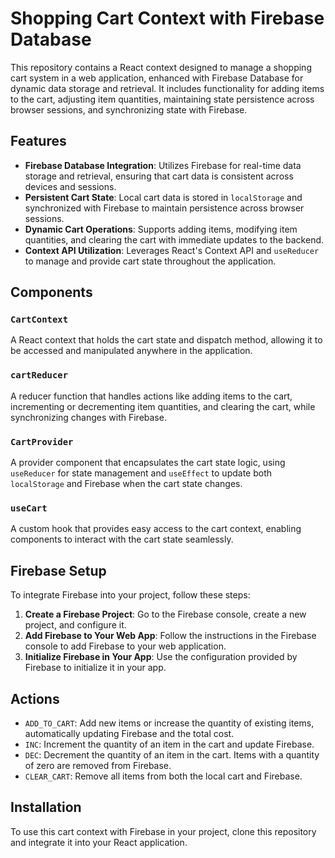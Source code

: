 # Shopping Cart Context with Firebase Database

This repository contains a React context designed to manage a shopping cart system in a web application, enhanced with Firebase Database for dynamic data storage and retrieval. It includes functionality for adding items to the cart, adjusting item quantities, maintaining state persistence across browser sessions, and synchronizing state with Firebase.

## Features

- **Firebase Database Integration**: Utilizes Firebase for real-time data storage and retrieval, ensuring that cart data is consistent across devices and sessions.
- **Persistent Cart State**: Local cart data is stored in `localStorage` and synchronized with Firebase to maintain persistence across browser sessions.
- **Dynamic Cart Operations**: Supports adding items, modifying item quantities, and clearing the cart with immediate updates to the backend.
- **Context API Utilization**: Leverages React's Context API and `useReducer` to manage and provide cart state throughout the application.

## Components

### `CartContext`
A React context that holds the cart state and dispatch method, allowing it to be accessed and manipulated anywhere in the application.

### `cartReducer`
A reducer function that handles actions like adding items to the cart, incrementing or decrementing item quantities, and clearing the cart, while synchronizing changes with Firebase.

### `CartProvider`
A provider component that encapsulates the cart state logic, using `useReducer` for state management and `useEffect` to update both `localStorage` and Firebase when the cart state changes.

### `useCart`
A custom hook that provides easy access to the cart context, enabling components to interact with the cart state seamlessly.

## Firebase Setup

To integrate Firebase into your project, follow these steps:

1. **Create a Firebase Project**: Go to the Firebase console, create a new project, and configure it.
2. **Add Firebase to Your Web App**: Follow the instructions in the Firebase console to add Firebase to your web application.
3. **Initialize Firebase in Your App**: Use the configuration provided by Firebase to initialize it in your app.

## Actions

- `ADD_TO_CART`: Add new items or increase the quantity of existing items, automatically updating Firebase and the total cost.
- `INC`: Increment the quantity of an item in the cart and update Firebase.
- `DEC`: Decrement the quantity of an item in the cart. Items with a quantity of zero are removed from Firebase.
- `CLEAR_CART`: Remove all items from both the local cart and Firebase.

## Installation

To use this cart context with Firebase in your project, clone this repository and integrate it into your React application.
